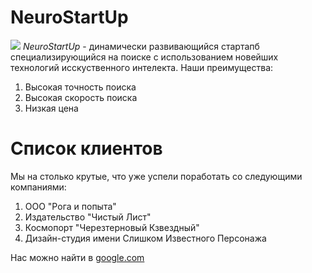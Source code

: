 # NeuroStartUp
![](https://netology-code.github.io/git-homeworks/introduction/assets/logo.pnd)
*NeuroStartUp* - динамически развивающийся стартапб специализирующийся на поиске с использованием новейших технологий исскуственного интелекта.
Наши преимущества:
1. Высокая точность поиска
2. Высокая скорость поиска
3. Низкая цена

# Список клиентов 

Мы на столько крутые, что уже успели поработать со следующими компаниями:

1. ООО "Рога и попыта"
2. Издательство "Чистый Лист"
3. Космопорт "Черезтерновый Кзвездный"
4. Дизайн-студия имени Слишком Известного Персонажа

Нас можно найти в [google.com](https://google.com)